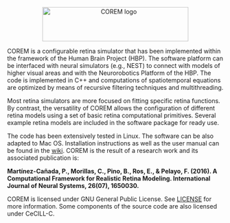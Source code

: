 <center><img src="https://github.com/pablomc88/COREM.github.ugr/blob/master/img/corem_logo_6_path.png" alt="COREM logo" height="80" width="340"></center>

COREM is a configurable retina simulator that has been implemented within the framework of the Human Brain Project (HBP). The software platform can be interfaced with neural simulators (e.g., NEST) to connect with models of higher visual areas and with the Neurorobotics Platform of the HBP. The code is implemented in C++ and computations of spatiotemporal equations are optimized by means of recursive filtering techniques and multithreading.

Most retina simulators are more focused on fitting specific retina functions. By contrast, the versatility of COREM allows the configuration of different retina models using a set of basic retina computational primitives. Several example retina models are included in the software package for ready use.

The code has been extensively tested in Linux. The software can be also adapted to Mac OS. Installation instructions as well as the user manual can be found in the [wiki](https://github.com/pablomc88/COREM/wiki). COREM is the result of a research work and its associated publication is:

**Martínez-Cañada, P., Morillas, C., Pino, B., Ros, E., & Pelayo, F. (2016). A Computational Framework for Realistic Retina Modeling. International Journal of Neural Systems, 26(07), 1650030.**

COREM is licensed under GNU General Public License. See [LICENSE](LICENSE) for more information. Some components of the source code are also licensed under CeCILL-C. 
